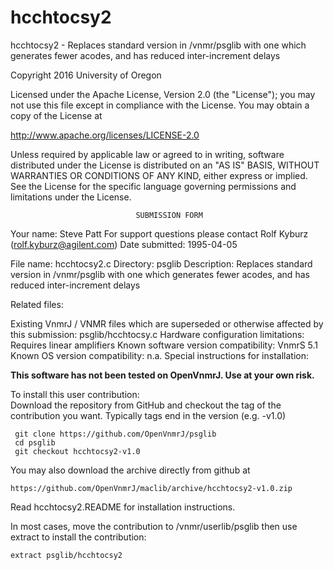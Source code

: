 # hcchtocsy2
 hcchtocsy2 - Replaces standard version in /vnmr/psglib with one which
 generates
 fewer acodes, and has reduced inter-increment delays

 Copyright 2016 University of Oregon

 Licensed under the Apache License, Version 2.0 (the "License");
 you may not use this file except in compliance with the License.
 You may obtain a copy of the License at

   http://www.apache.org/licenses/LICENSE-2.0

 Unless required by applicable law or agreed to in writing, software
 distributed under the License is distributed on an "AS IS" BASIS,
 WITHOUT WARRANTIES OR CONDITIONS OF ANY KIND, either express or implied.
 See the License for the specific language governing permissions and
 limitations under the License.

                                SUBMISSION FORM

Your name:              Steve Patt
                        For support questions please contact
                                Rolf Kyburz (rolf.kyburz@agilent.com)
Date submitted: 1995-04-05

File name:      hcchtocsy2.c
Directory:      psglib
Description:    Replaces standard version in /vnmr/psglib with one which
		generates fewer acodes, and has reduced inter-increment delays

Related files:


Existing VnmrJ / VNMR files which are superseded or
otherwise affected by this submission:  psglib/hcchtocsy.c
Hardware configuration limitations:     Requires linear amplifiers
Known software version compatibility:   VnmrS 5.1
Known OS version compatibility:         n.a.
Special instructions for installation:

**This software has not been tested on OpenVnmrJ. Use at your own risk.**

To install this user contribution:  
Download the repository from GitHub and checkout the tag of the contribution you want.
Typically tags end in the version (e.g. -v1.0)

     git clone https://github.com/OpenVnmrJ/psglib  
     cd psglib  
     git checkout hcchtocsy2-v1.0


You may also download the archive directly from github at

    https://github.com/OpenVnmrJ/maclib/archive/hcchtocsy2-v1.0.zip

Read hcchtocsy2.README for installation instructions.

In most cases, move the contribution to /vnmr/userlib/psglib 
then use extract to install the contribution:  

    extract psglib/hcchtocsy2